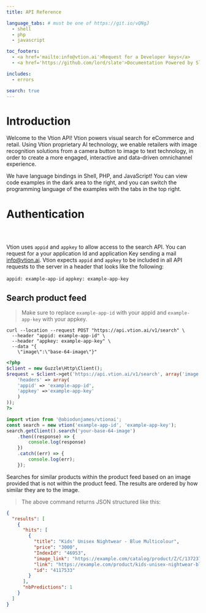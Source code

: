 ```yaml
---
title: API Reference

language_tabs: # must be one of https://git.io/vQNgJ
  - shell
  - php
  - javascript

toc_footers:
  - <a href='mailto:info@vtion.ai'>Request for a Developer keys</a>
  - <a href='https://github.com/lord/slate'>Documentation Powered by Slate</a>

includes:
  - errors

search: true
---
```


# Introduction

Welcome to the Vtion API! Vtion powers visual search for eCommerce and retail. Using Vtion proprietary AI technology,
 we enable retailers with image recognition solutions from a camera button to image to text technology, in order to create a more engaged, 
 interactive and data-driven omnichannel experience.
                             
We have language bindings in Shell, PHP, and JavaScript! You can view code examples in the dark area to the right, and you can switch the programming language of the examples with the tabs in the top right.

# Authentication

```shell

```

```php

```

```javascript

```

Vtion uses `appid` and `appkey`  to allow access to the search API. You can request for a your application Id and application Key sending a mail [info@vtion.ai](maito:info@vtion.ai).
Vtion expects `appid` and `appkey` to be included in all API requests to the server in a header that looks like the following:

`appid: example-app-id`
`appkey: example-app-key`

## Search product feed

> Make sure to replace `example-app-id` with your appid and `example-app-key` with your appkey.

```shell
curl --location --request POST "https://api.vtion.ai/v1/search" \
  --header "appid: example-app-id" \
  --header "appkey: example-app-key" \
  --data "{
	\"image\":\"base-64-image\"}"
```

```php
<?php
$client = new Guzzle\Http\Client();
$request = $client->get('https://api.vtion.ai/v1/search', array('image'=>'base-64-image'), array(
    'headers' => array(
    'appid' => 'example-app-id',
    'appkey' =>'example-app-key'
    )
));
?>
```

```javascript
import vtion from '@abiodunjames/vtionai';
const search = new vtion('example-app-id', 'example-app-key');
search.getClient().search('your-base-64-image')
    .then((response) => {
        console.log(response)
    })
    .catch((err) => {
        console.log(err);
    });
```

Searches for similar products within the product feed based on an image provided that is not  within the product feed. The results are ordered by how similar they are to the image.
> The above command returns JSON structured like this:

```json
{
  "results": [
    {
      "hits": [
        {
          "title": "Kids' Unisex Nightwear - Blue Multicolour", 
          "price": "3000", 
          "IndexId": "46953", 
          "image_link": "https://example.com/catalog/product/Z/C/137237_1542145837.jpg", 
          "link": "https://example.com/product/kids-unisex-nightwear-blue-multicolour-4117533", 
          "id": "4117533"
        }
      ], 
      "nbPredictions": 1
    }
  ]
}
```
